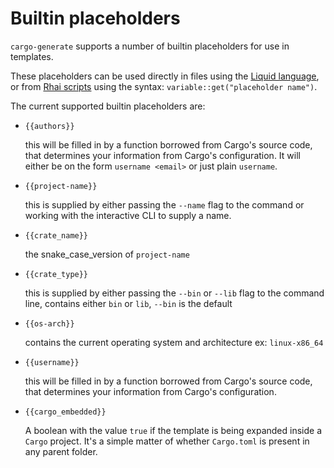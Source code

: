 # Builtin placeholders

`cargo-generate` supports a number of builtin placeholders for use in templates.

These placeholders can be used directly in files using the [Liquid language][liquid], or from
[Rhai scripts][rhai] using the syntax: `variable::get("placeholder name")`.

The current supported builtin placeholders are:

* `{{authors}}`

  this will be filled in by a function borrowed from Cargo's source code, that determines your information from Cargo's configuration. It will either be on the form `username <email>` or just plain `username`.
* `{{project-name}}`

  this is supplied by either passing the `--name` flag to the command or working with the interactive CLI to supply a name.
* `{{crate_name}}`

  the snake_case_version of `project-name`
* `{{crate_type}}`

  this is supplied by either passing the `--bin` or `--lib` flag to the command line, contains either `bin` or `lib`, `--bin` is the default
* `{{os-arch}}`

  contains the current operating system and architecture ex: `linux-x86_64`
* `{{username}}`

  this will be filled in by a function borrowed from Cargo's source code, that determines your information from Cargo's configuration.

* `{{cargo_embedded}}`

  A boolean with the value `true` if the template is being expanded inside a `Cargo` project. It's 
  a simple matter of whether `Cargo.toml` is present in any parent folder.

[liquid]: https://shopify.github.io/liquid
[Rhai]: https://rhai.rs/book/
